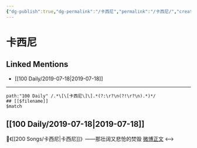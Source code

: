 ```yaml
---
{"dg-publish":true,"dg-permalink":"/卡西尼","permalink":"/卡西尼/","created":"2023-03-27T15:41:58.000+08:00","updated":"2023-04-10T15:34:43.000+08:00"}
---
```


# 卡西尼

## Linked Mentions
- [[100 Daily/2019-07-18\|2019-07-18]]


---

```expander
path:"100 Daily" /.*\[\[卡西尼\]\].*(?:\r?\n(?!\r?\n).*)*/
## [[$filename]]
$match
```
## [[100 Daily/2019-07-18\|2019-07-18]]
🌿《[[200 Songs/卡西尼\|卡西尼]]》——那壮阔又悲怆的焚毁
[微博正文](https://m.weibo.cn/6466290670/4395197922342439)
<-->